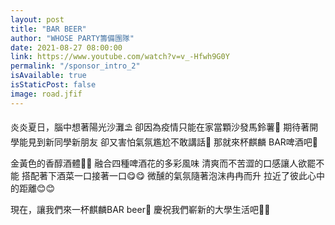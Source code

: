 ```yaml
---
layout: post
title: "BAR BEER"
author: "WHOSE PARTY籌備團隊"
date: 2021-08-27 08:00:00
link: https://www.youtube.com/watch?v=v_-Hfwh9G0Y
permalink: "/sponsor_intro_2"
isAvailable: true
isStaticPost: false
image: road.jfif
---
```



炎炎夏日，腦中想著陽光沙灘⛱️
卻因為疫情只能在家當顆沙發馬鈴薯🥔
期待著開學能見到新同學新朋友
卻又害怕氣氛尷尬不敢講話🤨
那就來杯麒麟 BAR啤酒吧🍻

金黃色的香醇酒體🍺🍺
融合四種啤酒花的多彩風味
清爽而不苦澀的口感讓人欲罷不能
搭配著下酒菜一口接著一口😋😋
微醺的氣氛隨著泡沫冉冉而升
拉近了彼此心中的距離😊😊

現在，讓我們來一杯麒麟BAR beer🍻
慶祝我們嶄新的大學生活吧🤩🤩
